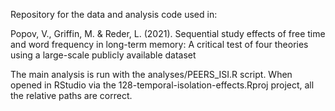 Repository for the data and analysis code used in:

Popov, V., Griffin, M. & Reder, L. (2021). Sequential study effects of free time and word frequency in long-term memory: A critical test of four theories using a large-scale publicly available dataset

The main analysis is run with the analyses/PEERS_ISI.R script. When opened in RStudio via the 128-temporal-isolation-effects.Rproj project, all the relative paths are correct.